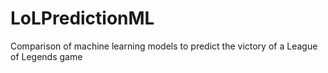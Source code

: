 # LoLPredictionML
Comparison of machine learning models to predict the victory of a League of Legends game
